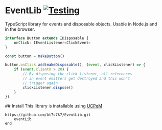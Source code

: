 # EventLib [![Testing](https://github.com/bt7s7k7/EventLib/workflows/Testing/badge.svg)](https://github.com/bt7s7k7/EventLib/actions?query=workflow%3ATesting)
TypeScript library for events and disposable objects. Usable in Node.js and in the browser. 
```ts
interface Button extends IDisposable {
    onClick: IEventListener<ClickEvent>
}

const button = makeButton()

button.onClick.add(makeDisposable(), (event, clickListener) => {
    if (event.clientX > 20) {
        // By disposing the click listener, all references
        // in event emitters get destroyed and this won't
        // trigger again
        clickListener.dispose()
    }
})
```
## Install
This library is installable using [UCPeM](https://github.com/bt7s7k7/UCPeM)
```
https://github.com/bt7s7k7/EventLib.git
    eventLib
end
```
